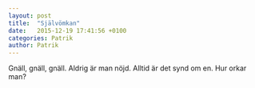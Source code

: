 ```yaml
---
layout: post
title:  "Självömkan"
date:   2015-12-19 17:41:56 +0100
categories: Patrik
author: Patrik
---
```

Gnäll, gnäll, gnäll. Aldrig är man nöjd. Alltid är det synd om en. Hur orkar man? 
